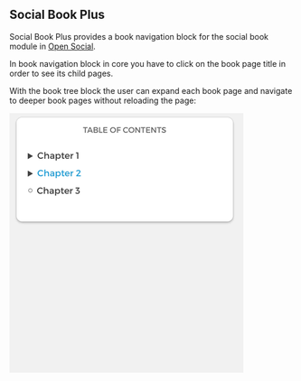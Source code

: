 ## Social Book Plus

Social Book Plus provides a book navigation block for the social book module in [Open Social](https://www.getopensocial.com).

In book navigation block in core you have to click on the book page title in order to see its child pages.

With the book tree block the user can expand each book page and navigate to deeper book pages without reloading the page:

![Screenshot](images/social-book-tree.gif)



